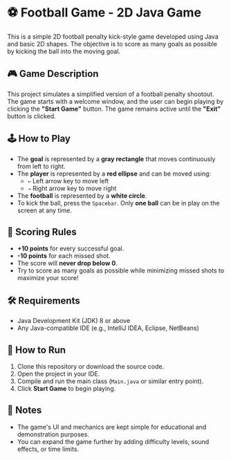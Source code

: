 # ⚽ Football Game - 2D Java Game

This is a simple 2D football penalty kick-style game developed using Java and basic 2D shapes. The objective is to score as many goals as possible by kicking the ball into the moving goal.

## 🎮 Game Description

This project simulates a simplified version of a football penalty shootout. The game starts with a welcome window, and the user can begin playing by clicking the **"Start Game"** button. The game remains active until the **"Exit"** button is clicked.

## 🕹️ How to Play

- The **goal** is represented by a **gray rectangle** that moves continuously from left to right.
- The **player** is represented by a **red ellipse** and can be moved using:
  - `←` Left arrow key to move left  
  - `→` Right arrow key to move right
- The **football** is represented by a **white circle**.
- To kick the ball, press the `Spacebar`. Only **one ball** can be in play on the screen at any time.

## 🎯 Scoring Rules

- **+10 points** for every successful goal.
- **-10 points** for each missed shot.
- The score will **never drop below 0**.
- Try to score as many goals as possible while minimizing missed shots to maximize your score!

## 🛠️ Requirements

- Java Development Kit (JDK) 8 or above
- Any Java-compatible IDE (e.g., IntelliJ IDEA, Eclipse, NetBeans)

## 🚀 How to Run

1. Clone this repository or download the source code.
2. Open the project in your IDE.
3. Compile and run the main class (`Main.java` or similar entry point).
4. Click **Start Game** to begin playing.


## 📌 Notes

- The game's UI and mechanics are kept simple for educational and demonstration purposes.
- You can expand the game further by adding difficulty levels, sound effects, or time limits.

